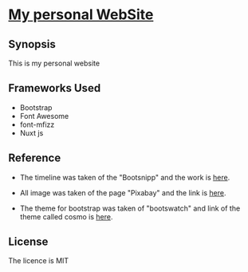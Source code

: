 # [My personal WebSite](http://website-jhon-torres.s3-website-sa-east-1.amazonaws.com/)

## Synopsis

This is my personal website

## Frameworks Used

* Bootstrap
* Font Awesome
* font-mfizz
* Nuxt js

## Reference

* The timeline was taken of the "Bootsnipp" and the work is [here](http://bootsnipp.com/snippets/featured/zigzag-timeline-layout).

* All image was taken of the page "Pixabay" and the link is [here](https://pixabay.com/en/).

* The theme for bootstrap was taken of "bootswatch" and link of the theme called cosmo is [here](https://bootswatch.com/cosmo/).

## License

The licence is MIT
